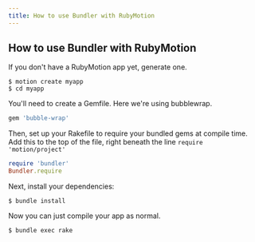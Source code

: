 ```yaml
---
title: How to use Bundler with RubyMotion
---
```


## How to use Bundler with RubyMotion

If you don't have a RubyMotion app yet, generate one.

~~~
$ motion create myapp
$ cd myapp
~~~

You'll need to create a Gemfile. Here we're using bubblewrap.

~~~ruby
gem 'bubble-wrap'
~~~

Then, set up your Rakefile to require your bundled gems at compile time.
Add this to the top of the file, right beneath the line `require 'motion/project'`

~~~ruby
require 'bundler'
Bundler.require
~~~

Next, install your dependencies:

~~~
$ bundle install
~~~

Now you can just compile your app as normal.

~~~
$ bundle exec rake
~~~
